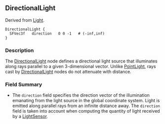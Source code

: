 ## DirectionalLight

Derived from [Light](light.md).

```
DirectionalLight {
  SFVec3f   direction   0 0 -1   # (-inf,inf)
}
```

### Description

The [DirectionalLight](#directionallight) node defines a directional light
source that illuminates along rays parallel to a given 3-dimensional vector.
Unlike [PointLight](pointlight.md), rays cast by
[DirectionalLight](#directionallight) nodes do not attenuate with distance.

### Field Summary

- The `direction` field specifies the direction vector of the illumination
emanating from the light source in the global coordinate system. Light is
emitted along parallel rays from an infinite distance away. The `direction`
field is taken into account when computing the quantity of light received by a
[LightSensor](lightsensor.md).
